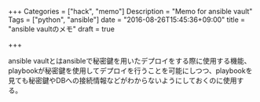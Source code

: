 +++
Categories = ["hack", "memo"]
Description = "Memo for ansible vault"
Tags = ["python", "ansible"]
date = "2016-08-26T15:45:36+09:00"
title = "ansible vaultのメモ"
draft = true

+++

ansible vaultとはansibleで秘密鍵を用いたデプロイをする際に使用する機能、playbookが秘密鍵を使用してデプロイを行うことを可能にしつつ、playbookを見ても秘密鍵やDBへの接続情報などがわからないようにしておくのに使用する。
